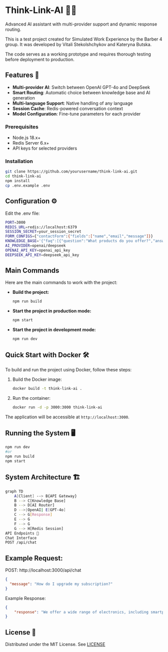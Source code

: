 # Think-Link-AI 🤖✨

Advanced AI assistant with multi-provider support and dynamic response routing.

This is a test project created for Simulated Work Experience by the Barber 4 group. It was developed by Vitali Stekolshchykov and Kateryna Butska.

The code serves as a working prototype and requires thorough testing before deployment to production.


## Features 🚀

- **Multi-provider AI**: Switch between OpenAI GPT-4o and DeepSeek
- **Smart Routing**: Automatic choice between knowledge base and AI generation
- **Multi-language Support**: Native handling of any language
- **Session Cache**: Redis-powered conversation context
- **Model Configuration**: Fine-tune parameters for each provider


### Prerequisites
- Node.js 18.x+
- Redis Server 6.x+
- API keys for selected providers


### Installation
```bash
git clone https://github.com/yourusername/think-link-ai.git
cd think-link-ai
npm install
cp .env.example .env
```

## Configuration ⚙️
Edit the .env file:


```bash
PORT=3000
REDIS_URL=redis://localhost:6379
SESSION_SECRET=your_session_secret
FORM_CONFIGS={"contactForm":{"fields":["name","email","message"]}}
KNOWLEDGE_BASE='{"faq":[{"question":"What products do you offer?","answer":"We offer a wide range of electronics, including smartphones, laptops, and accessories."},{"question":"What are your shipping options?","answer":"We provide standard and express shipping options. Standard shipping is free for orders over $50."},{"question":"What is your return policy?","answer":"You can return any product within 30 days of purchase for a full refund. Please ensure the item is in its original condition."},{"question":"Do you offer customer support?","answer":"Yes, our customer support team is available 24/7 via live chat and email."},{"question":"Are there any ongoing promotions?","answer":"Currently, we have a 10% discount on all accessories. Use code 'ACCESSORY10' at checkout."}]}'
AI_PROVIDER=openai/deepseek
OPENAI_API_KEY=openai_api_key
DEEPSEEK_API_KEY=deepseek_api_key
```


## Main Commands

Here are the main commands to work with the project:

- **Build the project:**
  ```bash
  npm run build
  ```

- **Start the project in production mode:**
  ```bash
  npm start
  ```

- **Start the project in development mode:**
  ```bash
  npm run dev
  ```

## Quick Start with Docker 🛠️

To build and run the project using Docker, follow these steps:

1. Build the Docker image:
   ```bash
   docker build -t think-link-ai .
   ```

2. Run the container:
   ```bash
   docker run -d -p 3000:3000 think-link-ai
   ```

The application will be accessible at `http://localhost:3000`.


## Running the System 🖥️
```bash
npm run dev
#or
npm run build
npm start
```

## System Architecture 🏗️

```bash
graph TD
    A[Client] --> B{API Gateway}
    B --> C[Knowledge Base]
    B --> D[AI Router]
    D -->|OpenAI| E[GPT-4o]
    C --> G[Response]
    E --> G
    F --> G
    G --> H[Redis Session]
API Endpoints 📡
Chat Interface
POST /api/chat
```

## Example Request:

POST: http://localhost:3000/api/chat
```JSON
{
  "message": "How do I upgrade my subscription?"
}

```

Example Response:


```JSON
{
    "response": "We offer a wide range of electronics, including smartphones, laptops, and accessories."
}
```

## License 📄

Distributed under the MIT License. See  [LICENSE](https://opensource.org/license/MIT)

